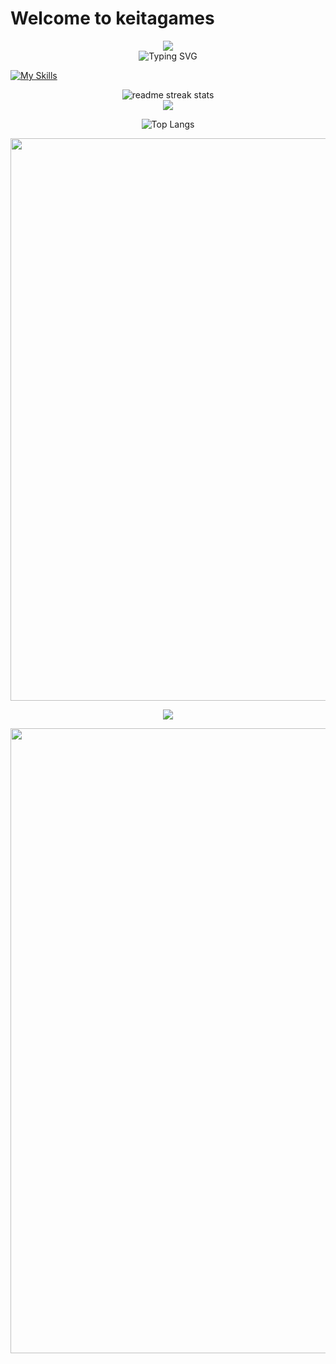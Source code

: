 

# Welcome to keitagames 


<div align="center">
  <img src="https://capsule-render.vercel.app/api?type=waving&color=gradient&customColorList=0,2,2,5,30&height=150&section=header&animation=twinkling" />
</div>

<div align="center">
  <img src="https://readme-typing-svg.herokuapp.com?font=Fira+Code&size=32&duration=2800&pause=2000&color=A9FEF7&center=true&vCenter=true&width=600&lines=Hey+Im+a+keita;KTG+Developer;KTG+dev" alt="Typing SVG" />
</div>



[![My Skills](https://skillicons.dev/icons?i=python,js,ts,java,cpp,go,rust,swift,kotlin,dart,php,ruby,perl,lua,bash)](https://skillicons.dev)
<div align="center">
  <img src="https://github-readme-streak-stats.herokuapp.com/?user=user&theme=transparent&border_radius=10&starting_year=2020" alt="readme streak stats" />
</div>

<div align="center">
  <img src="https://github-readme-activity-graph.vercel.app/graph?username=user&custom_title=User's%20GitHub%20Activity%20Graph&bg_color=0d1117&color=58a6ff&line=58a6ff&point=58a6ff&area=true&hide_border=true" />
</div>


<div align="center">
  
![Top Langs](https://github-readme-stats.vercel.app/api/top-langs/?username=YOUR_USERNAME&layout=pie)



<div align="center">
  <img src="https://user-images.githubusercontent.com/74038190/212284100-561aa473-3905-4a80-b561-0d28506553ee.gif" width="900">
</div>



![](https://github-readme-stats.vercel.app/api/top-langs?username=yukimura-manase)



<div align="center">
  <img src="https://user-images.githubusercontent.com/74038190/212284115-f47cd8ff-2ffb-4b04-b5bf-4d1c14c0247f.gif" width="1000">
  
  
</div>




